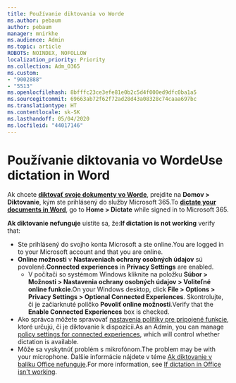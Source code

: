 ```yaml
---
title: Používanie diktovania vo Worde
ms.author: pebaum
author: pebaum
manager: mnirkhe
ms.audience: Admin
ms.topic: article
ROBOTS: NOINDEX, NOFOLLOW
localization_priority: Priority
ms.collection: Adm_O365
ms.custom:
- "9002888"
- "5513"
ms.openlocfilehash: 8bfffc23ce3efe81e0b2c5d4f000ed9dfc0ba1a5
ms.sourcegitcommit: 69663ab72f62f72ad28d43a08328c74caaa697bc
ms.translationtype: HT
ms.contentlocale: sk-SK
ms.lasthandoff: 05/04/2020
ms.locfileid: "44017146"
---
```

# <a name="use-dictation-in-word"></a><span data-ttu-id="c3c49-102">Používanie diktovania vo Worde</span><span class="sxs-lookup"><span data-stu-id="c3c49-102">Use dictation in Word</span></span>

<span data-ttu-id="c3c49-103">Ak chcete **[diktovať svoje dokumenty vo Worde](https://support.office.com/article/dictate-your-documents-in-word-3876e05f-3fcc-418f-b8ab-db7ce0d11d3c)**, prejdite na **Domov > Diktovanie**, kým ste prihlásený do služby Microsoft 365.</span><span class="sxs-lookup"><span data-stu-id="c3c49-103">To **[dictate your documents in Word](https://support.office.com/article/dictate-your-documents-in-word-3876e05f-3fcc-418f-b8ab-db7ce0d11d3c)**, go to **Home > Dictate** while signed in to Microsoft 365.</span></span>

<span data-ttu-id="c3c49-104">**Ak diktovanie nefunguje** uistite sa, že:</span><span class="sxs-lookup"><span data-stu-id="c3c49-104">**If dictation is not working** verify that:</span></span>

- <span data-ttu-id="c3c49-105">Ste prihlásený do svojho konta Microsoft a ste online.</span><span class="sxs-lookup"><span data-stu-id="c3c49-105">You are logged in to your Microsoft account and that you are online.</span></span>
- <span data-ttu-id="c3c49-106">**Online možnosti** v **Nastaveniach ochrany osobných údajov** sú povolené.</span><span class="sxs-lookup"><span data-stu-id="c3c49-106">**Connected experiences** in **Privacy Settings** are enabled.</span></span> 
    - <span data-ttu-id="c3c49-107">V počítači so systémom Windows kliknite na položku **Súbor > Možnosti > Nastavenia ochrany osobných údajov > Voliteľné online funkcie**.</span><span class="sxs-lookup"><span data-stu-id="c3c49-107">On your Windows desktop, click **File > Options > Privacy Settings > Optional Connected Experiences**.</span></span> <span data-ttu-id="c3c49-108">Skontrolujte, či je začiarknuté políčko **Povoliť online možnosti**.</span><span class="sxs-lookup"><span data-stu-id="c3c49-108">Verify that the **Enable Connected Experiences** box is checked.</span></span>
- <span data-ttu-id="c3c49-109">Ako správca môžete spravovať [nastavenia politiky pre pripojené funkcie](https://docs.microsoft.com/deployoffice/privacy/manage-privacy-controls#policy-settings-for-connected-experiences), ktoré určujú, či je diktovanie k dispozícii.</span><span class="sxs-lookup"><span data-stu-id="c3c49-109">As an Admin, you can manage [policy settings for connected experiences](https://docs.microsoft.com/deployoffice/privacy/manage-privacy-controls#policy-settings-for-connected-experiences), which will control whether dictation is available.</span></span>
- <span data-ttu-id="c3c49-110">Môže sa vyskytnúť problém s mikrofónom.</span><span class="sxs-lookup"><span data-stu-id="c3c49-110">The problem may be with your microphone.</span></span> <span data-ttu-id="c3c49-111">Ďalšie informácie nájdete v téme [Ak diktovanie v balíku Office nefunguje](https://support.office.com/article/If-dictation-in-Office-isn-t-working-3a740b4a-19d5-461c-b59a-d82172707fd4#OfficeVersion=Web).</span><span class="sxs-lookup"><span data-stu-id="c3c49-111">For more information, see [If dictation in Office isn't working](https://support.office.com/article/If-dictation-in-Office-isn-t-working-3a740b4a-19d5-461c-b59a-d82172707fd4#OfficeVersion=Web).</span></span>
